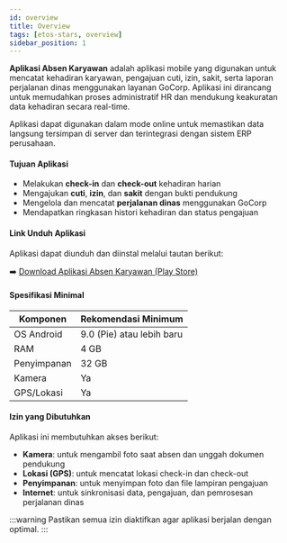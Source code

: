 ```yaml
---
id: overview
title: Overview
tags: [etos-stars, overview]
sidebar_position: 1
---
```


**Aplikasi Absen Karyawan** adalah aplikasi mobile yang digunakan untuk mencatat kehadiran karyawan, pengajuan cuti, izin, sakit, serta laporan perjalanan dinas menggunakan layanan GoCorp. Aplikasi ini dirancang untuk memudahkan proses administratif HR dan mendukung keakuratan data kehadiran secara real-time.

Aplikasi dapat digunakan dalam mode online untuk memastikan data langsung tersimpan di server dan terintegrasi dengan sistem ERP perusahaan.

#### Tujuan Aplikasi
- Melakukan **check-in** dan **check-out** kehadiran harian
- Mengajukan **cuti**, **izin**, dan **sakit** dengan bukti pendukung
- Mengelola dan mencatat **perjalanan dinas** menggunakan GoCorp
- Mendapatkan ringkasan histori kehadiran dan status pengajuan

#### Link Unduh Aplikasi
Aplikasi dapat diunduh dan diinstal melalui tautan berikut:

➡️ [Download Aplikasi Absen Karyawan (Play Store)](https://play.google.com/store/apps/details?id=com.etos.absensi&pcampaignid=web_share)

#### Spesifikasi Minimal
| Komponen             | Rekomendasi Minimum        |
|----------------------|----------------------------|
| OS Android           | 9.0 (Pie) atau lebih baru  |
| RAM                  | 4 GB                       |
| Penyimpanan          | 32 GB                      |
| Kamera               | Ya                         |
| GPS/Lokasi           | Ya                         |

#### Izin yang Dibutuhkan

Aplikasi ini membutuhkan akses berikut:

- **Kamera**: untuk mengambil foto saat absen dan unggah dokumen pendukung
- **Lokasi (GPS)**: untuk mencatat lokasi check-in dan check-out
- **Penyimpanan**: untuk menyimpan foto dan file lampiran pengajuan
- **Internet**: untuk sinkronisasi data, pengajuan, dan pemrosesan perjalanan dinas

:::warning
Pastikan semua izin diaktifkan agar aplikasi berjalan dengan optimal.
:::
